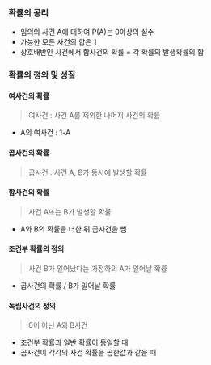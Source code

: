 ### 확률의 공리
- 임의의 사건 A에 대하여 P(A)는 0이상의 실수
- 가능한 모든 사건의 합은 1
- 상호배반인 사건에서 합사건의 확률 = 각 확률의 발생확률의 합

### 확률의 정의 및 성질
#### 여사건의 확률
>여사건 : 사건 A를 제외한 나머지 사건의 확률
- A의 여사건 : 1-A
#### 곱사건의 확률
>곱사건 : 사건 A, B가 동시에 발생할 확률
#### 합사건의 확률
>사건 A또는 B가 발생할 확률
- A와 B의 확률을 더한 뒤 곱사건을 뺌
#### 조건부 확률의 정의
>사건 B가 일어났다는 가정하의 A가 일어날 확률
- 곱사건의 확률 / B가 일어날 확률
#### 독립사건의 정의
>0이 아닌 A와 B사건
- 조건부 확률과 일반 확률이 동일할 때
- 곱사건이 각각의 사건 확률을 곱한값과 같을 때